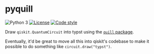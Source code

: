 # pyquill

![Python 3](https://img.shields.io/badge/python-3-blue?logo=python)
[![License](https://img.shields.io/badge/license-MIT-green)](https://choosealicense.com/licenses/mit/)
[![Code style](https://img.shields.io/badge/style-black-black)](https://pypi.org/project/black)

Draw `qiskit.QuantumCircuit` into typst using the [`quill`
package](https://typst.app/universe/package/quill).

Eventually, it'd be great to move all this into qiskit's codebase to make it
possible to do something like `circuit.draw("typst")`.

